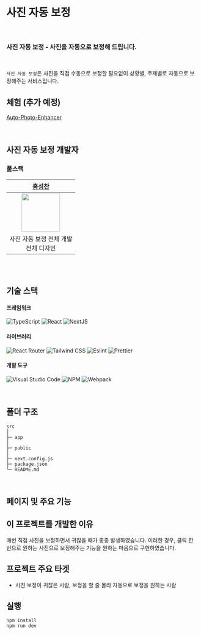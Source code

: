 # 사진 자동 보정

<br/>

### **사진 자동 보정** - 사진을 자동으로 보정해 드립니다.

<br/>

`사진 자동 보정`은 사진을 직접 수동으로 보정할 필요없이 상황별, 주제별로 자동으로 보정해주는 서비스입니다.

## 체험 (추가 예정)

[Auto-Photo-Enhancer]()

<br/>

## 사진 자동 보정 개발자

### 풀스택

|                           [홍성찬](https://github.com/Hschan2)                            |
| :---------------------------------------------------------------------------------------: |
| <img src="https://avatars.githubusercontent.com/u/39434913?v=4" width="100" height="100"> |
|                            사진 자동 보정 전체 개발 <br/> 전체 디자인                             |

<br/>
<br/>

## 기술 스택

#### 프레임워크

![TypeScript](https://img.shields.io/badge/typescript-%23007ACC.svg?style=for-the-badge&logo=typescript&logoColor=white)
![React](https://img.shields.io/badge/react-61DAFB?style=for-the-badge&logo=react&logoColor=black)
![NextJS](https://img.shields.io/badge/Next.js-000000?style=flat-square&logo=Next.js&logoColor=white)

#### 라이브러리

![React Router](https://img.shields.io/badge/React_Router-CA4245?style=for-the-badge&logo=react-router&logoColor=white)
![Tailwind CSS](https://img.shields.io/badge/tailwindcss-0F172A?style=for-the-badge&logo=tailwindcss&logoColor=white)
![Eslint](https://img.shields.io/badge/Eslint-4B0082?style=flat-square&logo=Eslint&logoColor=white)
![Prettier](https://img.shields.io/badge/prettier-FF69B4?style=flat-square&logo=prettier&logoColor=white)

#### 개발 도구

![Visual Studio Code](https://img.shields.io/badge/Visual%20Studio%20Code-0078d7.svg?style=for-the-badge&logo=visual-studio-code&logoColor=white)
![NPM](https://img.shields.io/badge/NPM-CB3837?style=for-the-badge)
![Webpack](https://img.shields.io/badge/Webpack-8DD6F9?style=for-the-badge)

<br/>

## 폴더 구조

```
src
│
├─ app
│
├─ public
│
├─ next.config.js
├─ package.json
└─ README.md
```

<br/>

## 페이지 및 주요 기능

## 이 프로젝트를 개발한 이유
매번 직접 사진을 보정하면서 귀찮을 때가 종종 발생하였습니다. 이러한 경우, 클릭 한 번으로 원하는 사진으로 보정해주는 기능을 원하는 마음으로 구현하였습니다.

## 프로젝트 주요 타겟

- 사진 보정이 귀찮은 사람, 보정을 할 줄 몰라 자동으로 보정을 원하는 사람

## 실행

```
npm install
npm run dev
```
